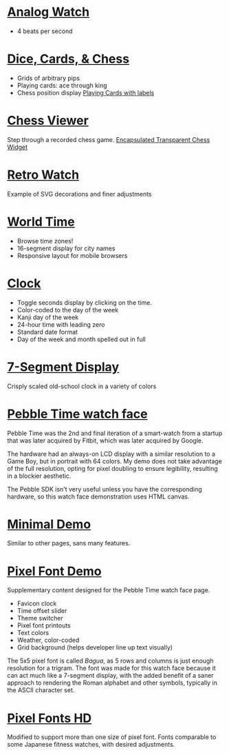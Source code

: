 # [Analog Watch](https://vezquex.github.io/clock/analog.html)
- 4 beats per second

# [Dice, Cards, & Chess](https://vezquex.github.io/clock/dice.html)
- Grids of arbitrary pips
- Playing cards: ace through king
- Chess position display
[Playing Cards with labels](https://vezquex.github.io/clock/card.html)

# [Chess Viewer](https://vezquex.github.io/clock/chess/)
Step through a recorded chess game.
[Encapsulated Transparent Chess Widget](https://vezquex.github.io/clock/chess/widget.html)

# [Retro Watch](https://vezquex.github.io/clock/retro-168.html)
Example of SVG decorations and finer adjustments

# [World Time](https://vezquex.github.io/clock/world.html)
- Browse time zones!
- 16-segment display for city names
- Responsive layout for mobile browsers

# [Clock](https://vezquex.github.io/clock)
- Toggle seconds display by clicking on the time.
- Color-coded to the day of the week
- Kanji day of the week
- 24-hour time with leading zero
- Standard date format
- Day of the week and month spelled out in full

# [7-Segment Display](https://vezquex.github.io/clock/segment.html)
Crisply scaled old-school clock in a variety of colors

# [Pebble Time watch face](https://vezquex.github.io/clock/watch-canvas.html)

Pebble Time was the 2nd and final iteration of a smart-watch from a startup that was later acquired by Fitbit, which was later acquired by Google.

The hardware had an always-on LCD display with a similar resolution to a Game Boy, but in portrait with 64 colors. My demo does not take advantage of the full resolution, opting for pixel doubling to ensure legibility, resulting in a blockier aesthetic.

The Pebble SDK isn't very useful unless you have the corresponding hardware, so this watch face demonstration uses HTML canvas.

# [Minimal Demo](https://vezquex.github.io/clock/minimal.html)
Similar to other pages, sans many features.

# [Pixel Font Demo](https://vezquex.github.io/clock/demo.html)

Supplementary content designed for the Pebble Time watch face page.

- Favicon clock
- Time offset slider
- Theme switcher
- Pixel font printouts
- Text colors
- Weather, color-coded
- Grid background (helps developer line up text visually)

The 5x5 pixel font is called _Bagua_, as 5 rows and columns is just enough resolution for a trigram. The font was made for this watch face because it can act much like a 7-segment display, with the added benefit of a saner approach to rendering the Roman alphabet and other symbols, typically in the ASCII character set.

# [Pixel Fonts HD](https://vezquex.github.io/clock/mip.html)
Modified to support more than one size of pixel font. Fonts comparable to some Japanese fitness watches, with desired adjustments.
